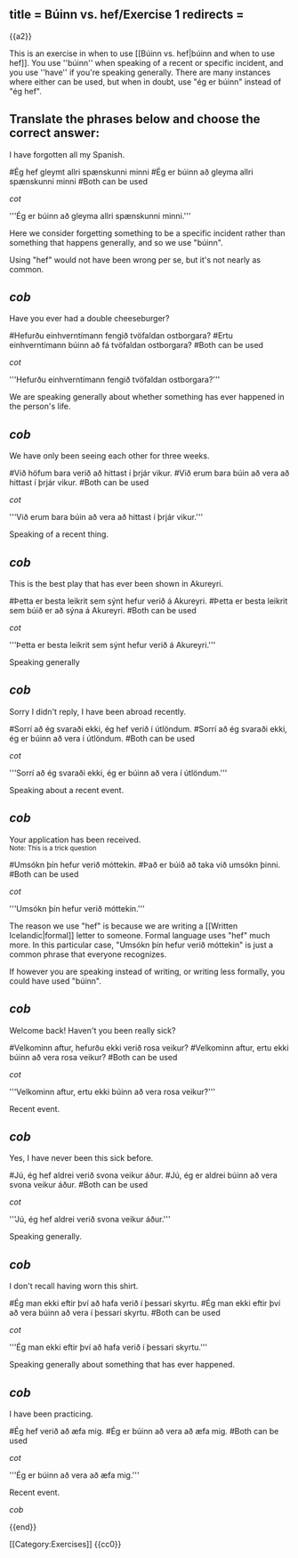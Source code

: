 title = Búinn vs. hef/Exercise 1
redirects =
---

{{a2}}

This is an exercise in when to use [[Búinn vs. hef|búinn and when to use hef]]. You use ''búinn'' when speaking of a recent or specific incident, and you use ''have'' if you're speaking generally. There are many instances where either can be used, but when in doubt, use "ég er búinn" instead of "ég hef".

Translate the phrases below and choose the correct answer:
----

I have forgotten all my Spanish.

#Ég hef gleymt allri spænskunni minni
#Ég er búinn að gleyma allri spænskunni minni
#Both can be used

$cot$

'''Ég er búinn að gleyma allri spænskunni minni.'''

Here we consider forgetting something to be a specific incident rather than something that happens generally, and so we use "búinn".

Using "hef" would not have been wrong per se, but it's not nearly as common.

$cob$
----
Have you ever had a double cheeseburger?

#Hefurðu einhverntímann fengið tvöfaldan ostborgara?
#Ertu einhverntímann búinn að fá tvöfaldan ostborgara?
#Both can be used

$cot$

'''Hefurðu einhverntímann fengið tvöfaldan ostborgara?'''

We are speaking generally about whether something has ever happened in the person's life.

$cob$
----
We have only been seeing each other for three weeks.

#Við höfum bara verið að hittast í þrjár vikur.
#Við erum bara búin að vera að hittast í þrjár vikur.
#Both can be used

$cot$

'''Við erum bara búin að vera að hittast í þrjár vikur.'''

Speaking of a recent thing.

$cob$
----
This is the best play that has ever been shown in Akureyri.

#Þetta er besta leikrit sem sýnt hefur verið á Akureyri.
#Þetta er besta leikrit sem búið er að sýna á Akureyri.
#Both can be used

$cot$

'''Þetta er besta leikrit sem sýnt hefur verið á Akureyri.'''

Speaking generally

$cob$
----
Sorry I didn't reply, I have been abroad recently.

#Sorrí að ég svaraði ekki, ég hef verið í útlöndum.
#Sorrí að ég svaraði ekki, ég er búinn að vera í útlöndum.
#Both can be used

$cot$

'''Sorrí að ég svaraði ekki, ég er búinn að vera í útlöndum.'''

Speaking about a recent event.

$cob$
----
Your application has been received. <br /><small>Note: This is a trick question</small>

#Umsókn þín hefur verið móttekin.
#Það er búið að taka við umsókn þinni.
#Both can be used

$cot$

'''Umsókn þín hefur verið móttekin.'''

The reason we use "hef" is because we are writing a [[Written Icelandic|formal]] letter to someone. Formal language uses "hef" much more. In this particular case, "Umsókn þín hefur verið móttekin" is just a common phrase that everyone recognizes.

If however you are speaking instead of writing, or writing less formally, you could have used "búinn".

$cob$
----
Welcome back! Haven't you been really sick?

#Velkominn aftur, hefurðu ekki verið rosa veikur?
#Velkominn aftur, ertu ekki búinn að vera rosa veikur?
#Both can be used

$cot$

'''Velkominn aftur, ertu ekki búinn að vera rosa veikur?'''

Recent event.

$cob$
----
Yes, I have never been this sick before.

#Jú, ég hef aldrei verið svona veikur áður.
#Jú, ég er aldrei búinn að vera svona veikur áður.
#Both can be used

$cot$

'''Jú, ég hef aldrei verið svona veikur áður.'''

Speaking generally.

$cob$
----
I don't recall having worn this shirt.

#Ég man ekki eftir því að hafa verið í þessari skyrtu.
#Ég man ekki eftir því að vera búinn að vera í þessari skyrtu.
#Both can be used

$cot$

'''Ég man ekki eftir því að hafa verið í þessari skyrtu.'''

Speaking generally about something that has ever happened.

$cob$
----
I have been practicing.

#Ég hef verið að æfa mig.
#Ég er búinn að vera að æfa mig.
#Both can be used

$cot$

'''Ég er búinn að vera að æfa mig.'''

Recent event.

$cob$

{{end}}

[[Category:Exercises]]
<noinclude>{{cc0}}</noinclude>